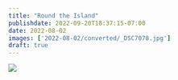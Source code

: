 ```yaml
---
title: "Round the Island"
publishdate: 2022-09-20T18:37:15-07:00
date: 2022-08-02
images: ['2022-08-02/converted/_DSC7078.jpg']
draft: true
---
```


![](2022-08-02/converted/_DSC7078.jpg')